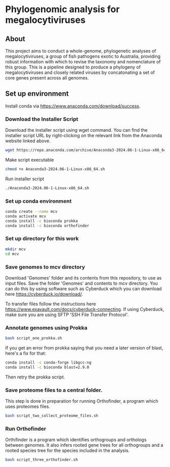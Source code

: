 # Phylogenomic analysis for megalocytiviruses 

## About 
This project aims to conduct a whole-genome, phylogenetic analyses of megalocytiviruses, a group of fish pathogens exotic to Australia, providing robust information with which to revise the taxonomy and nomenclature of this group. This is a pipeline designed to produce a phylogeny of megalocytiviruses and closely related viruses by concatonating a set of core genes present across all genomes. 

## Set up environment

Install conda via https://www.anaconda.com/download/success.

### Download the Installer Script

Download the installer script using wget command. You can find the installer script URL by right-clicking on the relevant link from the Anaconda website linked above.

```bash
wget https://repo.anaconda.com/archive/Anaconda3-2024.06-1-Linux-x86_64.sh
```

Make script executable

```bash
chmod +x Anaconda3-2024.06-1-Linux-x86_64.sh
```

Run installer script

```bash
./Anaconda3-2024.06-1-Linux-x86_64.sh
```

### Set up conda environment

```bash
conda create --name mcv
conda activate mcv
conda install -c bioconda prokka 
conda install -c bioconda orthofinder
```

### Set up directory for this work

```bash
mkdir mcv
cd mcv
```

### Save genomes to mcv directory

Download 'Genomes' folder and its contents from this repository, to use as input files. Save the folder 'Genomes' and contents to mcv directory. You can do this by using software such as Cyberduck which you can download here 
https://cyberduck.io/download/.

To transfer files follow the instructions here
https://www.exavault.com/docs/cyberduck-connecting. If using Cyberduck, make sure you are using SFTP 'SSH File Transfer Protocol'.


### Annotate genomes using Prokka 

```bash
bash script_one_prokka.sh
```

If you get an error from prokka saying that you need a later version of blast, here's a fix for that:

```bash
conda install -c conda-forge libgcc-ng
conda install -c bioconda blast=2.9.0
```

Then retry the prokka script.


### Save proteome files to a central folder.
This step is done in preparation for running Orthofinder, a program which uses proteomes files.

```bash
bash script_two_collect_proteome_files.sh
```

### Run Orthofinder 

Orthifinder is a program which identifies orthogroups and orthologs between genomes. It also infers rooted gene trees for all orthogroups and a rooted species tree for the species included in the analysis.

```bash
bash script_three_orthofinder.sh
```
